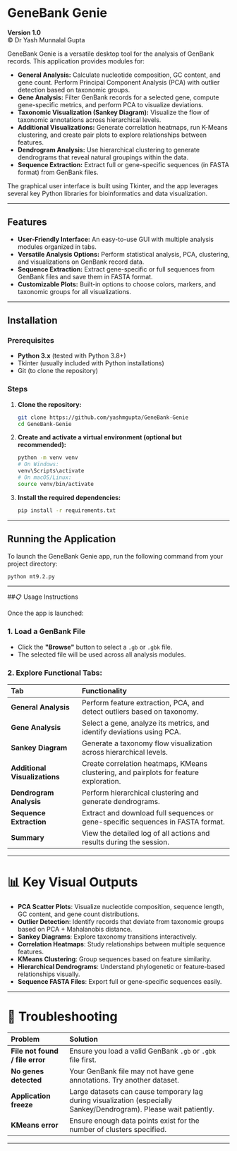 # GeneBank Genie

**Version 1.0**  
© Dr Yash Munnalal Gupta

GeneBank Genie is a versatile desktop tool for the analysis of GenBank records. This application provides modules for:

- **General Analysis:** Calculate nucleotide composition, GC content, and gene count. Perform Principal Component Analysis (PCA) with outlier detection based on taxonomic groups.
- **Gene Analysis:** Filter GenBank records for a selected gene, compute gene-specific metrics, and perform PCA to visualize deviations.
- **Taxonomic Visualization (Sankey Diagram):** Visualize the flow of taxonomic annotations across hierarchical levels.
- **Additional Visualizations:** Generate correlation heatmaps, run K-Means clustering, and create pair plots to explore relationships between features.
- **Dendrogram Analysis:** Use hierarchical clustering to generate dendrograms that reveal natural groupings within the data.
- **Sequence Extraction:** Extract full or gene-specific sequences (in FASTA format) from GenBank files.

The graphical user interface is built using Tkinter, and the app leverages several key Python libraries for bioinformatics and data visualization.

---

## Features

- **User-Friendly Interface:** An easy-to-use GUI with multiple analysis modules organized in tabs.
- **Versatile Analysis Options:** Perform statistical analysis, PCA, clustering, and visualizations on GenBank record data.
- **Sequence Extraction:** Extract gene-specific or full sequences from GenBank files and save them in FASTA format.
- **Customizable Plots:** Built-in options to choose colors, markers, and taxonomic groups for all visualizations.

---

## Installation

### Prerequisites

- **Python 3.x** (tested with Python 3.8+)
- Tkinter (usually included with Python installations)
- Git (to clone the repository)

### Steps

1. **Clone the repository:**

    ```bash
    git clone https://github.com/yashmgupta/GeneBank-Genie
    cd GeneBank-Genie
    ```

2. **Create and activate a virtual environment (optional but recommended):**

    ```bash
    python -m venv venv
    # On Windows:
    venv\Scripts\activate
    # On macOS/Linux:
    source venv/bin/activate
    ```

3. **Install the required dependencies:**

    ```bash
    pip install -r requirements.txt
    ```

---

## Running the Application

To launch the GeneBank Genie app, run the following command from your project directory:

```bash
python mt9.2.py
```
---

##📋 Usage Instructions

Once the app is launched:

### 1. Load a GenBank File
- Click the **"Browse"** button to select a `.gb` or `.gbk` file.
- The selected file will be used across all analysis modules.

### 2. Explore Functional Tabs:
| Tab | Functionality |
|:---|:---|
| **General Analysis** | Perform feature extraction, PCA, and detect outliers based on taxonomy. |
| **Gene Analysis** | Select a gene, analyze its metrics, and identify deviations using PCA. |
| **Sankey Diagram** | Generate a taxonomy flow visualization across hierarchical levels. |
| **Additional Visualizations** | Create correlation heatmaps, KMeans clustering, and pairplots for feature exploration. |
| **Dendrogram Analysis** | Perform hierarchical clustering and generate dendrograms. |
| **Sequence Extraction** | Extract and download full sequences or gene-specific sequences in FASTA format. |
| **Summary** | View the detailed log of all actions and results during the session. |

---

# 📊 Key Visual Outputs

- **PCA Scatter Plots**: Visualize nucleotide composition, sequence length, GC content, and gene count distributions.
- **Outlier Detection**: Identify records that deviate from taxonomic groups based on PCA + Mahalanobis distance.
- **Sankey Diagrams**: Explore taxonomy transitions interactively.
- **Correlation Heatmaps**: Study relationships between multiple sequence features.
- **KMeans Clustering**: Group sequences based on feature similarity.
- **Hierarchical Dendrograms**: Understand phylogenetic or feature-based relationships visually.
- **Sequence FASTA Files**: Export full or gene-specific sequences easily.

---

# 🧹 Troubleshooting

| Problem | Solution |
|:-------|:---------|
| **File not found / file error** | Ensure you load a valid GenBank `.gb` or `.gbk` file first. |
| **No genes detected** | Your GenBank file may not have gene annotations. Try another dataset. |
| **Application freeze** | Large datasets can cause temporary lag during visualization (especially Sankey/Dendrogram). Please wait patiently. |
| **KMeans error** | Ensure enough data points exist for the number of clusters specified. |

---
